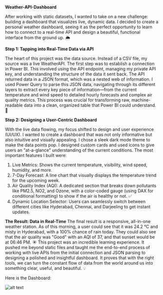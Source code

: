 **Weather-API-Dashboard**

After working with static datasets, I wanted to take on a new challenge: building a dashboard that visualizes live, dynamic data. I decided to create a personal weather dashboard, seeing it as the perfect opportunity to learn how to connect to a real-time API and design a beautiful, functional interface from the ground up. 🌦️

**Step 1: Tapping into Real-Time Data via API**

The heart of this project was the data source. Instead of a CSV file, my source was a live WeatherAPI. The first step was to establish a connection in Power BI. This involved using the API endpoint, managing my private API key, and understanding the structure of the data it sent back.
The API returned data in a JSON format, which was a nested web of information. I used Power Query to parse this JSON data, navigating through its different layers to extract every key piece of information—from the current temperature and wind speed to detailed hourly forecasts and complex air quality metrics. This process was crucial for transforming raw, machine-readable data into a clean, organized table that Power BI could understand. 🔌

**Step 2: Designing a User-Centric Dashboard**

With the live data flowing, my focus shifted to design and user experience (UI/UX). I wanted to create a dashboard that was not only informative but also intuitive and visually appealing.
I chose a sleek dark mode theme to make the data points pop. I designed custom cards and used icons to give users an "at-a-glance" understanding of the current conditions. The most important features I built were:
1) Live Metrics: Shows the current temperature, visibility, wind speed, humidity, and more.
2) 7-Day Forecast: A line chart that visually displays the temperature trend for the upcoming week.
3) Air Quality Index (AQI): A dedicated section that breaks down pollutants like PM2.5, NO2, and Ozone, with a color-coded gauge (using DAX for conditional formatting) to show if the air is healthy or not. ✅
4) Dynamic Location Selector: Users can seamlessly switch between different cities like Hyderabad, Chennai, and Darjeeling to get instant updates.
    
**The Result: Data in Real-Time**
The final result is a responsive, all-in-one weather station. As of this morning, a user could see that it was 24.2 °C and misty in Hyderabad, with a 100% chance of rain today. They could also see that the air quality was "Good" with an AQI of 37, and that sunset would be at 06:46 PM. ☀️
This project was an incredible learning experience. It pushed me beyond static files and taught me the end-to-end process of working with live APIs from the initial connection and JSON parsing to designing a polished and insightful dashboard. It proves that with the right tools, we can turn the constant flow of data from the world around us into something clear, useful, and beautiful. 💡

Here is the Dashboard: 

![alt text](https://github.com/KBLovesme/Weather-API-Dashboard/blob/24219a28a3ab5a70ec28fa987c95faa68cc2d372/Dashboard.png)
